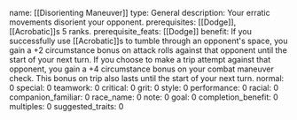 name: [[Disorienting Maneuver]]
type: General
description: Your erratic movements disorient your opponent.
prerequisites: [[Dodge]], [[Acrobatic]]s 5 ranks.
prerequisite_feats: [[Dodge]]
benefit: If you successfully use [[Acrobatic]]s to tumble through an opponent's space, you gain a +2 circumstance bonus on attack rolls against that opponent until the start of your next turn. If you choose to make a trip attempt against that opponent, you gain a +4 circumstance bonus on your combat maneuver check. This bonus on trip also lasts until the start of your next turn.
normal: 0
special: 0
teamwork: 0
critical: 0
grit: 0
style: 0
performance: 0
racial: 0
companion_familiar: 0
race_name: 0
note: 0
goal: 0
completion_benefit: 0
multiples: 0
suggested_traits: 0
